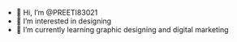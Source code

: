 - 👋 Hi, I’m @PREETI83021
- 👀 I’m interested in designing
- 🌱 I’m currently learning graphic designing and digital marketing 

<!---
PREETI83021/PREETI83021 is a ✨ special ✨ repository because its `README.md` (this file) appears on your GitHub profile.
You can click the Preview link to take a look at your changes.
--->
